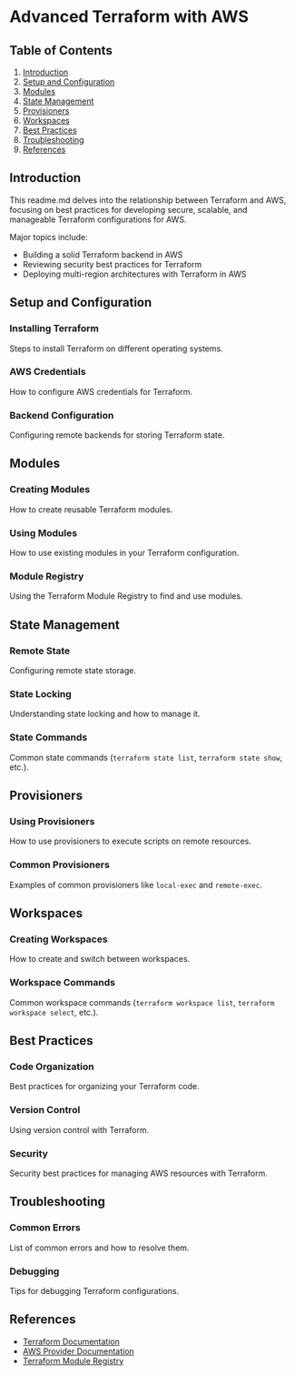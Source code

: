 # Advanced Terraform with AWS

## Table of Contents

1. [Introduction](#introduction)
2. [Setup and Configuration](#setup-and-configuration)
3. [Modules](#modules)
4. [State Management](#state-management)
5. [Provisioners](#provisioners)
6. [Workspaces](#workspaces)
7. [Best Practices](#best-practices)
8. [Troubleshooting](#troubleshooting)
9. [References](#references)

## Introduction

This readme.md delves into the relationship between Terraform and AWS, focusing on best practices for developing secure, scalable, and manageable Terraform configurations for AWS.

Major topics include:

* Building a solid Terraform backend in AWS
* Reviewing security best practices for Terraform
* Deploying multi-region architectures with Terraform in AWS

## Setup and Configuration
### Installing Terraform
Steps to install Terraform on different operating systems.

### AWS Credentials
How to configure AWS credentials for Terraform.

### Backend Configuration
Configuring remote backends for storing Terraform state.

## Modules
### Creating Modules
How to create reusable Terraform modules.

### Using Modules
How to use existing modules in your Terraform configuration.

### Module Registry
Using the Terraform Module Registry to find and use modules.

## State Management
### Remote State
Configuring remote state storage.

### State Locking
Understanding state locking and how to manage it.

### State Commands
Common state commands (`terraform state list`, `terraform state show`, etc.).

## Provisioners
### Using Provisioners
How to use provisioners to execute scripts on remote resources.

### Common Provisioners
Examples of common provisioners like `local-exec` and `remote-exec`.

## Workspaces
### Creating Workspaces
How to create and switch between workspaces.

### Workspace Commands
Common workspace commands (`terraform workspace list`, `terraform workspace select`, etc.).

## Best Practices
### Code Organization
Best practices for organizing your Terraform code.

### Version Control
Using version control with Terraform.

### Security
Security best practices for managing AWS resources with Terraform.

## Troubleshooting
### Common Errors
List of common errors and how to resolve them.

### Debugging
Tips for debugging Terraform configurations.

## References
- [Terraform Documentation](https://www.terraform.io/docs)
- [AWS Provider Documentation](https://registry.terraform.io/providers/hashicorp/aws/latest/docs)
- [Terraform Module Registry](https://registry.terraform.io/)